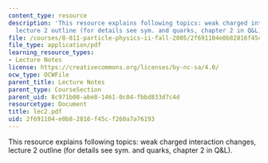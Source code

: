 ```yaml
---
content_type: resource
description: 'This resource explains following topics: weak charged interaction changes,
  lecture 2 outline (for details see sym. and quarks, chapter 2 in Q&L).'
file: /courses/8-811-particle-physics-ii-fall-2005/2f691104e0b82816f45cf260a7a76193_lec2.pdf
file_type: application/pdf
learning_resource_types:
- Lecture Notes
license: https://creativecommons.org/licenses/by-nc-sa/4.0/
ocw_type: OCWFile
parent_title: Lecture Notes
parent_type: CourseSection
parent_uid: 8c971b08-abe8-1461-0c04-fbbd833d7c4d
resourcetype: Document
title: lec2.pdf
uid: 2f691104-e0b8-2816-f45c-f260a7a76193
---
```

This resource explains following topics: weak charged interaction changes, lecture 2 outline (for details see sym. and quarks, chapter 2 in Q&L).